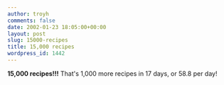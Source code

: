 ```yaml
---
author: troyh
comments: false
date: 2002-01-23 18:05:00+00:00
layout: post
slug: 15000-recipes
title: 15,000 recipes
wordpress_id: 1442
---
```


**15,000 recipes!!!** That's 1,000 more recipes in 17 days, or 58.8 per day!
